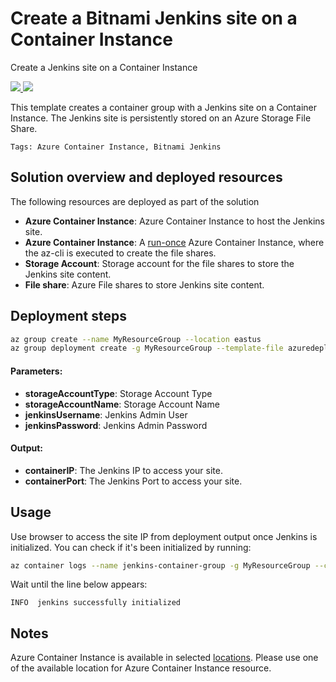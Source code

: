 # Create a Bitnami Jenkins site on a Container Instance

Create a Jenkins site on a Container Instance

<a href="https://portal.azure.com/#create/Microsoft.Template/uri/https%3A%2F%2Fraw.githubusercontent.com%2Fbitnami-labs%2Faci-templates%2Fmaster%2Fjenkins%2Fazuredeploy.json" target="_blank">
    <img src="http://azuredeploy.net/deploybutton.png"/>
</a>
<a href="http://armviz.io/#/?load=https%3A%2F%2Fraw.githubusercontent.com%2Fbitnami-labs%2Faci-templates%2Fmaster%2Fjenkins%2Fazuredeploy.json" target="_blank">
    <img src="http://armviz.io/visualizebutton.png"/>
</a>

This template creates a container group with a Jenkins site on a Container Instance. The Jenkins site is persistently stored on an Azure Storage File Share.

`Tags: Azure Container Instance, Bitnami Jenkins`

## Solution overview and deployed resources

The following resources are deployed as part of the solution

+ **Azure Container Instance**: Azure Container Instance to host the Jenkins site.
+ **Azure Container Instance**: A [run-once](https://docs.microsoft.com/en-us/azure/container-instances/container-instances-restart-policy#container-restart-policy) Azure Container Instance, where the az-cli is executed to create the file shares.
+ **Storage Account**: Storage account for the file shares to store the Jenkins site content.
+ **File share**: Azure File shares to store Jenkins site content.

## Deployment steps

```bash
az group create --name MyResourceGroup --location eastus
az group deployment create -g MyResourceGroup --template-file azuredeploy.json
```

#### Parameters:
+ **storageAccountType**: Storage Account Type
+ **storageAccountName**: Storage Account Name
+ **jenkinsUsername**: Jenkins Admin User
+ **jenkinsPassword**: Jenkins Admin Password

#### Output:
+ **containerIP**: The Jenkins IP to access your site.
+ **containerPort**: The Jenkins Port to access your site.

## Usage

Use browser to access the site IP from deployment output once Jenkins is initialized. You can check if it's been initialized by running:

```bash
az container logs --name jenkins-container-group -g MyResourceGroup --container-name jenkins --follow
```

Wait until the line below appears:

```
INFO  jenkins successfully initialized
```

## Notes

Azure Container Instance is available in selected [locations](https://docs.microsoft.com/en-us/azure/container-instances/container-instances-quotas#region-availability). Please use one of the available location for Azure Container Instance resource.
